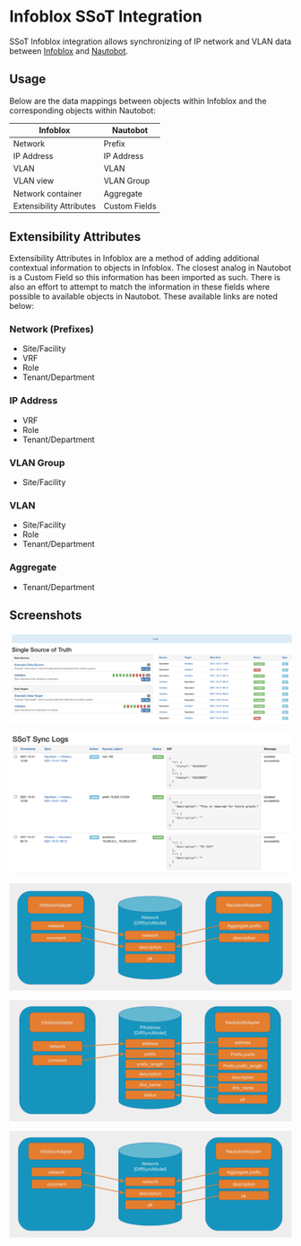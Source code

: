 # Infoblox SSoT Integration

SSoT Infoblox integration allows synchronizing of IP network and VLAN data between [Infoblox](https://infoblox.com/) and [Nautobot](https://github.com/nautobot/nautobot).

## Usage

Below are the data mappings between objects within Infoblox and the corresponding objects within Nautobot:

| Infoblox                 | Nautobot      |
| ------------------------ | ------------- |
| Network                  | Prefix        |
| IP Address               | IP Address    |
| VLAN                     | VLAN          |
| VLAN view                | VLAN Group    |
| Network container        | Aggregate     |
| Extensibility Attributes | Custom Fields |

## Extensibility Attributes

Extensibility Attributes in Infoblox are a method of adding additional contextual information to objects in Infoblox. The closest analog in Nautobot is a Custom Field so this information has been imported as such. There is also an effort to attempt to match the information in these fields where possible to available objects in Nautobot. These available links are noted below:

### Network (Prefixes)

- Site/Facility
- VRF
- Role
- Tenant/Department

### IP Address

- VRF
- Role
- Tenant/Department

### VLAN Group

- Site/Facility

### VLAN

- Site/Facility
- Role
- Tenant/Department

### Aggregate

- Tenant/Department

## Screenshots

![Infoblox SSoT Status](../../images/infoblox-ssot-status.png)

![Infoblox SSoT Logs](../../images/infoblox-ssot-logs.png)

![Diffsync Model - Network](../../images/infoblox-diffsyncmodel-network.png)

![Diffsync Model - IPAddress](../../images/infoblox-diffsyncmodel-ipaddress.png)

![Diffsync Model - Aggregate](../../images/infoblox-diffsyncmodel-aggregate.png)
